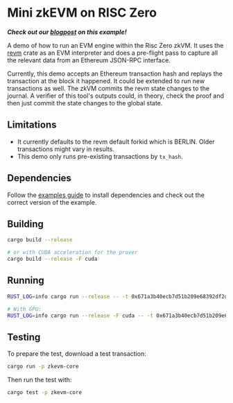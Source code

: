 # Mini zkEVM on RISC Zero

_**Check out our [blogpost](https://www.risczero.com/news/continuations) on this example!**_

A demo of how to run an EVM engine within the Risc Zero zkVM. It uses the [revm](https://crates.io/crates/revm) crate as an EVM interpreter and does a pre-flight pass to capture all the relevant data from an Ethereum JSON-RPC interface.

Currently, this demo accepts an Ethereum transaction hash and replays the transaction at the block it happened. It could be extended to run new transactions as well. The zkVM commits the revm state changes to the journal. A verifier of this tool's outputs could, in theory, check the proof and then just commit the state changes to the global state.

## Limitations

- It currently defaults to the revm default forkid which is BERLIN. Older transactions might vary in results.
- This demo only runs pre-existing transactions by `tx_hash`.

## Dependencies

Follow the [examples guide] to install dependencies and check out the correct version of the example.

## Building

```bash
cargo build --release

# or with CUDA acceleration for the prover
cargo build --release -F cuda
```

## Running

```bash
RUST_LOG=info cargo run --release -- -t 0x671a3b40ecb7d51b209e68392df2d38c098aae03febd3a88be0f1fa77725bbd7 -r <RPC_URL_HERE>

# With GPU:
RUST_LOG=info cargo run --release -F cuda -- -t 0x671a3b40ecb7d51b209e68392df2d38c098aae03febd3a88be0f1fa77725bbd7 -r <RPC_URL_HERE>
```

## Testing

To prepare the test, download a test transaction:

```bash
cargo run -p zkevm-core
```

Then run the test with:

```bash
cargo test -p zkevm-core
```

[examples guide]: https://dev.risczero.com/api/zkvm/examples/#running-the-examples
